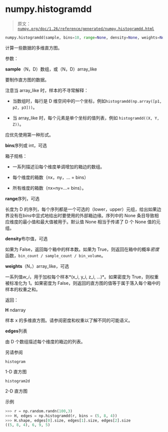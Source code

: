 # numpy.histogramdd

> 原文：[`numpy.org/doc/1.26/reference/generated/numpy.histogramdd.html`](https://numpy.org/doc/1.26/reference/generated/numpy.histogramdd.html)

```py
numpy.histogramdd(sample, bins=10, range=None, density=None, weights=None)
```

计算一些数据的多维直方图。

参数：

**sample**（N，D）数组，或（N，D）array_like

要制作直方图的数据。

注意当 array_like 时，样本的不寻常解释：

+   当数组时，每行是 D 维空间中的一个坐标，例如`histogramdd(np.array([p1, p2, p3]))`。

+   当 array_like 时，每个元素是单个坐标的值列表，例如 `histogramdd((X, Y, Z))`。

应优先使用第一种形式。

**bins**序列或 int，可选

箱子规格：

+   一系列描述沿每个维度单调增加的箱边的数组。

+   每个维度的箱数（nx，ny，... = bins）

+   所有维度的箱数（nx=ny=…= bins）。

**range**序列，可选

长度为 D 的序列，每个序列都是一个可选的（lower，upper）元组，给出如果边界没有在*bins*中显式地给出时要使用的外部箱边缘。序列中的 None 条目导致相应维度的最小值和最大值被用于。默认值 None 相当于传递了 D 个 None 值的元组。

**density**布尔值，可选

如果为 False，返回每个箱中的样本数。如果为 True，则返回在箱中的概率*密度*函数，`bin_count / sample_count / bin_volume`。

**weights**（N，）array_like，可选

一系列值*w_i*，用于加权每个样本*(x_i, y_i, z_i, ...)*。如果密度为 True，则权重被标准化为 1。如果密度为 False，则返回的直方图的值等于属于落入每个箱中的样本的权重之和。

返回：

**H** ndarray

样本 x 的多维直方图。请参阅密度和权重以了解不同的可能语义。

**edges**列表

由 D 个数组描述每个维度的箱边的列表。

另请参阅

`histogram`

1-D 直方图

`histogram2d`

2-D 直方图

示例

```py
>>> r = np.random.randn(100,3)
>>> H, edges = np.histogramdd(r, bins = (5, 8, 4))
>>> H.shape, edges[0].size, edges[1].size, edges[2].size
((5, 8, 4), 6, 9, 5) 
```
